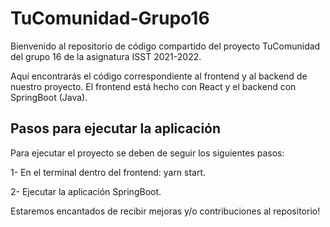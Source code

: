 # TuComunidad-Grupo16
Bienvenido al repositorio de código compartido del proyecto TuComunidad del grupo 16 de la asignatura ISST 2021-2022.

Aquí encontrarás el código correspondiente al frontend y al backend de nuestro proyecto.
El frontend está hecho con React y el backend con SpringBoot (Java).

## Pasos para ejecutar la aplicación
Para ejecutar el proyecto se deben de seguir los siguientes pasos:  

1- En el terminal dentro del frontend: yarn start.  

2- Ejecutar la aplicación SpringBoot.

Estaremos encantados de recibir mejoras y/o contribuciones al repositorio!
